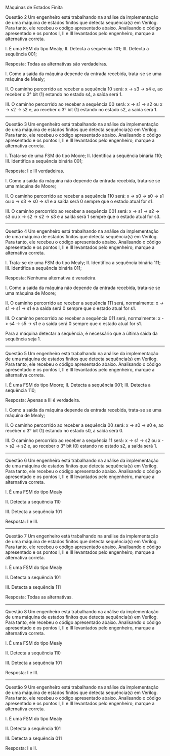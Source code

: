Máquinas de Estados Finita

Questão 2
Um engenheiro está trabalhando na análise da implementação de uma máquina de estados finitos que detecta sequência(s) em Verilog. Para tanto, ele recebeu o código apresentado abaixo. Analisando o código apresentado e os pontos I, II e III levantados pelo engenheiro, marque a alternativa correta.
 
I. É uma FSM do tipo Mealy;
II. Detecta a sequência 101;
III. Detecta a sequência 001;

Resposta: Todas as alternativas são verdadeiras.

I. Como a saída da máquina depende da entrada recebida, trata-se se uma máquina de Mealy;

II. O caminho percorrido ao receber a sequência 10 será:
x -> s3 -> s4
e, ao receber o 3° bit (1) estando no estado s4, a saída será 1.

III. O caminho percorrido ao receber a sequência 00 será:
x -> s1 -> s2 ou
x -> s2 -> s2
e, ao receber o 3° bit (1) estando no estado s2, a saída será 1.

---------------------------------------------------------------------------------------------------

Questão 3
Um engenheiro está trabalhando na análise da implementação de uma máquina de estados finitos que detecta sequência(s) em Verilog. Para tanto, ele recebeu o código apresentado abaixo. Analisando o código apresentado e os pontos I, II e III levantados pelo engenheiro, marque a alternativa correta.
 
I. Trata-se de uma FSM do tipo Moore;
II. Identifica a sequência binária 110;
III. Identifica a sequência binária 001;

Resposta: I e III verdadeiras.

I. Como a saída da máquina não depende da entrada recebida, trata-se se uma máquina de Moore;

II. O caminho percorrido ao receber a sequência 110 será:
x -> s0 -> s0 -> s1 ou
x -> s3 -> s0 -> s1
e a saída será 0 sempre que o estado atual for s1.

III. O caminho percorrido ao receber a sequência 001 será:
x -> s1 -> s2 -> s3 ou
x -> s2 -> s2 -> s3
e a saída será 1 sempre que o estado atual for s3.

---------------------------------------------------------------------------------------------------

Questão 4
Um engenheiro está trabalhando na análise da implementação de uma máquina de estados finitos que detecta sequência(s) em Verilog. Para tanto, ele recebeu o código apresentado abaixo. Analisando o código apresentado e os pontos I, II e III levantados pelo engenheiro, marque a alternativa correta.
 
I. Trata-se de uma FSM do tipo Mealy;
II. Identifica a sequência binária 111;
III. Identifica a sequência binária 011;

Resposta: Nenhuma alternativa é veradeira.

I. Como a saída da máquina não depende da entrada recebida, trata-se se uma máquina de Moore;

II. O caminho percorrido ao receber a sequência 111 será, normalmente:
x -> s1 -> s1 -> s1
e a saída será 0 sempre que o estado atual for s1.

III. O caminho percorrido ao receber a sequência 011 será, normalmente:
x -> s4 -> s5 -> s1
e a saída será 0 sempre que o estado atual for s1.

Para a máquina detectar a sequência, é necessário que a última saída da sequência seja 1.

---------------------------------------------------------------------------------------------------

Questão 5
Um engenheiro está trabalhando na análise da implementação de uma máquina de estados finitos que detecta sequência(s) em Verilog. Para tanto, ele recebeu o código apresentado abaixo. Analisando o código apresentado e os pontos I, II e III levantados pelo engenheiro, marque a alternativa correta.
 
I. É uma FSM do tipo Moore;
II. Detecta a sequência 001;
III. Detecta a sequência 110;

Resposta: Apenas a III é verdadeira. 

I. Como a saída da máquina depende da entrada recebida, trata-se se uma máquina de Mealy;

II. O caminho percorrido ao receber a sequência 00 será:
x -> s0 -> s0
e, ao receber o 3° bit (1) estando no estado s0, a saída será 0.

III. O caminho percorrido ao receber a sequência 11 será:
x -> s1 -> s2 ou
x -> s2 -> s2
e, ao receber o 3° bit (0) estando no estado s2, a saída será 1.

---------------------------------------------------------------------------------------------------

Questão 6
Um engenheiro está trabalhando na análise da implementação de uma máquina de estados finitos que detecta sequência(s) em Verilog. Para tanto, ele recebeu o código apresentado abaixo. Analisando o código apresentado e os pontos I, II e III levantados pelo engenheiro, marque a alternativa correta.

 

I. É uma FSM do tipo Mealy

II. Detecta a sequência 110

III. Detecta a sequência 101

Resposta: I e III.

---------------------------------------------------------------------------------------------------

Questão 7
Um engenheiro está trabalhando na análise da implementação de uma máquina de estados finitos que detecta sequência(s) em Verilog. Para tanto, ele recebeu o código apresentado abaixo. Analisando o código apresentado e os pontos I, II e III levantados pelo engenheiro, marque a alternativa correta.

 

I. É uma FSM do tipo Mealy

II. Detecta a sequência 101

III. Detecta a sequência 111

Resposta: Todas as alternativas.

---------------------------------------------------------------------------------------------------

Questão 8
Um engenheiro está trabalhando na análise da implementação de uma máquina de estados finitos que detecta sequência(s) em Verilog. Para tanto, ele recebeu o código apresentado abaixo. Analisando o código apresentado e os pontos I, II e III levantados pelo engenheiro, marque a alternativa correta.



I. É uma FSM do tipo Mealy

II. Detecta a sequência 110

III. Detecta a sequência 101

Resposta: I e III.

---------------------------------------------------------------------------------------------------

Questão 9
Um engenheiro está trabalhando na análise da implementação de uma máquina de estados finitos que detecta sequência(s) em Verilog. Para tanto, ele recebeu o código apresentado abaixo. Analisando o código apresentado e os pontos I, II e III levantados pelo engenheiro, marque a alternativa correta.



I. É uma FSM do tipo Mealy

II. Detecta a sequência 101

III. Detecta a sequência 011

Resposta: I e II.
